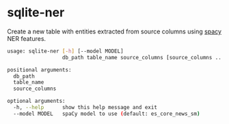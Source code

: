 # sqlite-ner

Create a new table with entities extracted from source columns using [spacy](https://spacy.io) NER features.

```bash
usage: sqlite-ner [-h] [--model MODEL]
                  db_path table_name source_columns [source_columns ...]

positional arguments:
  db_path
  table_name
  source_columns

optional arguments:
  -h, --help      show this help message and exit
  --model MODEL   spaCy model to use (default: es_core_news_sm)
```
